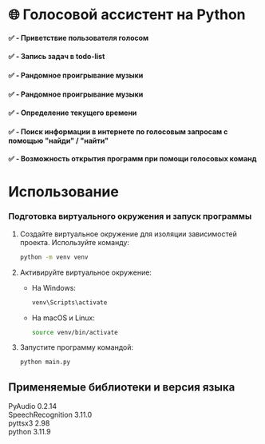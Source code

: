 # 🌐 Голосовой ассистент на Python
#### ✅ - Приветствие пользователя голосом
#### ✅ - Запись задач в todo-list
#### ✅ - Рандомное проигрывание музыки
#### ✅ - Рандомное проигрывание музыки
#### ✅ - Определение текущего  времени
#### ✅ - Поиск информации в интернете по голосовым запросам с помощью "найди" / "найти"  
#### ✅ - Возможность открытия программ при помощи голосовых команд
# Использование
### Подготовка виртуального окружения и запуск программы

1. Создайте виртуальное окружение для изоляции зависимостей проекта. 
   Используйте команду:
   ```bash
   python -m venv venv
   ```

2. Активируйте виртуальное окружение:
   - На Windows:
     ```bash
     venv\Scripts\activate
     ```
   - На macOS и Linux:
     ```bash
     source venv/bin/activate
     ```
3. Запустите программу командой:
   ```bash
   python main.py
   ```
## Применяемые библиотеки и версия языка <br />
PyAudio 0.2.14 <br />
SpeechRecognition 3.11.0 <br />
pyttsx3 2.98 <br />
python 3.11.9 <br />
